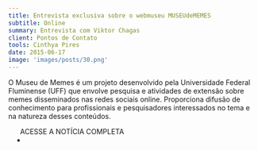```yaml
---
title: Entrevista exclusiva sobre o webmuseu MUSEUdeMEMES
subtitle: Online
summary: Entrevista com Viktor Chagas
client: Pontos de Contato
tools: Cinthya Pires
date: 2015-06-17
image: 'images/posts/30.png'
---
```


O Museu de Memes é um projeto desenvolvido pela Universidade Federal Fluminense (UFF) que envolve pesquisa e atividades de extensão sobre memes disseminados nas redes sociais online. Proporciona difusão de conhecimento para profissionais e pesquisadores interessados no tema e na natureza desses conteúdos.

<div class="post__share"><ul class="share__list list-reset">ACESSE A NOTÍCIA COMPLETA<li class="share__item" style="margin-left: 10px"><a class="share__link share__facebook" style="background: #fa5657" href="https://pontosdecontato.com.br/marketing/museu-de-memes-viktor-chagas/ 
onclick=window.open(this.href, 'pop-up', 'left=20,top=20,width=500,height=500,toolbar=1,resizable=0'); return false;" title="Link" rel="nofollow"><i class="fa-solid fa-link"></i></a></li></ul></div>
<!-- <div class="gallery-box"><div class="gallery"><img src="/clipping/images/example-1.jpg" loading="lazy" alt="Project"><img src="/clipping/images/example-2.jpg" loading="lazy" alt="Project"></div><em>Gallery / <a href="https://www.freepik.com/" target="_blank">Freepic</a></em></div> -->